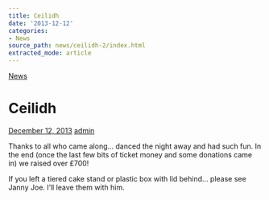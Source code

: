 ```yaml
---
title: Ceilidh
date: '2013-12-12'
categories:
- News
source_path: news/ceilidh-2/index.html
extracted_mode: article
---
```

[News](category/news/)

# Ceilidh

[December 12, 2013](news/ceilidh-2/) [admin](author/admin/)

Thanks to all who came along… danced the night away and had such fun. In the end (once the last few bits of ticket money and some donations came in) we raised over £700!

If you left a tiered cake stand or plastic box with lid behind… please see Janny Joe. I’ll leave them with him.
